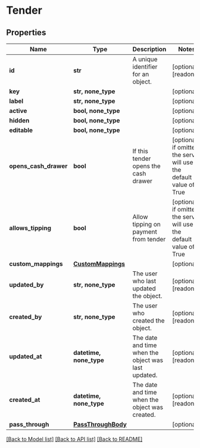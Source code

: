 # Tender


## Properties
Name | Type | Description | Notes
------------ | ------------- | ------------- | -------------
**id** | **str** | A unique identifier for an object. | [optional] [readonly] 
**key** | **str, none_type** |  | [optional] 
**label** | **str, none_type** |  | [optional] 
**active** | **bool, none_type** |  | [optional] 
**hidden** | **bool, none_type** |  | [optional] 
**editable** | **bool, none_type** |  | [optional] 
**opens_cash_drawer** | **bool** | If this tender opens the cash drawer | [optional]  if omitted the server will use the default value of True
**allows_tipping** | **bool** | Allow tipping on payment from tender | [optional]  if omitted the server will use the default value of True
**custom_mappings** | [**CustomMappings**](CustomMappings.md) |  | [optional] 
**updated_by** | **str, none_type** | The user who last updated the object. | [optional] [readonly] 
**created_by** | **str, none_type** | The user who created the object. | [optional] [readonly] 
**updated_at** | **datetime, none_type** | The date and time when the object was last updated. | [optional] [readonly] 
**created_at** | **datetime, none_type** | The date and time when the object was created. | [optional] [readonly] 
**pass_through** | [**PassThroughBody**](PassThroughBody.md) |  | [optional] 

[[Back to Model list]](../../README.md#documentation-for-models) [[Back to API list]](../../README.md#documentation-for-api-endpoints) [[Back to README]](../../README.md)



